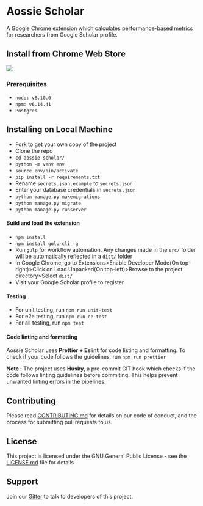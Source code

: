 # Aossie Scholar
A Google Chrome extension which calculates performance-based metrics for researchers from Google Scholar profile.

## Install from Chrome Web Store
[<img src="https://storage.googleapis.com/chrome-gcs-uploader.appspot.com/image/WlD8wC6g8khYWPJUsQceQkhXSlv1/iNEddTyWiMfLSwFD6qGq.png">](https://chrome.google.com/webstore/detail/scholar/bgoiffehmhngmehlbmcepkfikalopkgo?hl=en-GB)


### Prerequisites

* `node: v8.10.0`
* `npm: v6.14.41`
* `Postgres`

## Installing on Local Machine

* Fork to get your own copy of the project 
* Clone the repo
* `cd aossie-scholar/`
* `python -m venv env`
* `source env/bin/activate`
* `pip install -r requirements.txt`
* Rename `secrets.json.example` to `secrets.json`
* Enter your database credentials in `secrets.json`
* `python manage.py makemigrations`
* `python manage.py migrate`
* `python manage.py runserver`
#### Build and load the extension
* `npm install`
* `npm install gulp-cli -g`
* Run `gulp` for workflow automation. Any changes made in the `src/` folder will be automatically reflected in a `dist/` folder
* In Google Chrome, go to Extensions>Enable Developer Mode(On top-right)>Click on Load Unpacked(On top-left)>Browse to the project directory>Select `dist/`
* Visit your Google Scholar profile to register

#### Testing
* For unit testing, run `npm run unit-test`
* For e2e testing, run `npm run ee-test`
* For all testing, run `npm test`

#### Code linting and formatting
Aossie Scholar uses **Prettier + Eslint** for code listing and formatting. To check if your code follows the guidelines, run `npm run prettier`

**Note :** The project uses **Husky**, a pre-commit GIT hook which checks if the code follows linting guidelines before commiting. This helps prevent unwanted linting errors in the pipelines.

## Contributing

Please read [CONTRIBUTING.md](https://gitlab.com/aossie/aossie-scholar/-/blob/master/CONTRIBUTING.md) for details on our code of conduct, and the process for submitting pull requests to us.

## License

This project is licensed under the GNU General Public License - see the [LICENSE.md](https://gitlab.com/adityabisoi/aossie-scholar/-/blob/master/LICENSE) file for details

## Support

Join our [Gitter](https://gitter.im/AOSSIE/AossieScholar) to talk to developers of this project.

